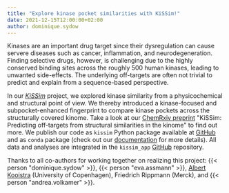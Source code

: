 ```yaml
---
title: "Explore kinase pocket similarities with KiSSim!"
date: 2021-12-15T12:00:00+02:00
author: dominique.sydow
---
```


Kinases are an important drug target since their dysregulation can cause servere diseases such as cancer, inflammation, and neurodegeneration. Finding selective drugs, however, is challenging due to the highly conserved binding sites across the roughly 500 human kinases, leading to unwanted side-effects. The underlying off-targets are often not trivial to predict and explain from a sequence-based perspective.

In our [_KiSSim_](/projects/kissim/) project, we explored kinase similarity from a physicochemical and structural point of view. We thereby introduced a kinase-focused and subpocket-enhanced fingerprint to compare kinase pockets across the structurally covered kinome.
Take a look at our [ChemRxiv preprint](xxx) "KiSSim: Predicting off-targets from structural similarities in the kinome" to find out more.
We publish our code as `kissim` Python package available at [GitHub](https://github.com/volkamerlab/kissim) and as `conda` package (check out our [documentation](https://kissim.readthedocs.io/) for more details). All data and analyses are integrated in the `kissim_app` [GitHub](https://github.com/volkamerlab/kissim_app) repository.

Thanks to all co-authors for working together on realizing this project: {{< person "dominique.sydow" >}}, {{< person "eva.assmann" >}}, [Albert Kooistra](https://drug.ku.dk/staff/?pure=en/persons/612712) (University of Copenhagen), Friedrich Rippmann (Merck), and {{< person "andrea.volkamer" >}}.
